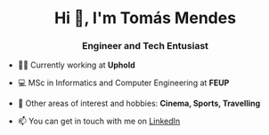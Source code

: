 <h1 align="center">Hi 👋, I'm Tomás Mendes</h1>
<h3 align="center">Engineer and Tech Entusiast</h3>

- 👨‍💻 Currently working at **Uphold**

- 💻 MSc in Informatics and Computer Engineering at **FEUP**

- 💬 Other areas of interest and hobbies: **Cinema, Sports, Travelling**

- 📫 You can get in touch with me on [LinkedIn](https://www.linkedin.com/in/tomasmendes08/)

